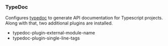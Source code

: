 ### TypeDoc

Configures [typedoc](http://typedoc.org/) to generate API documentation for Typescript projects. Along with that, two additional plugins are installed.

- typedoc-plugin-external-module-name
- typedoc-plugin-single-line-tags